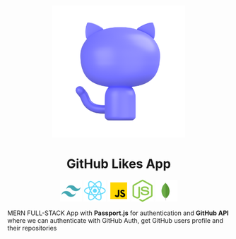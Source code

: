 <p align='center'>
    <img src='./frontend/public/github-1.png' width='300'>
</p>
<h1 align='center'>GitHub Likes App</h1>
<div align='center'>
    <img src='./frontend/public/tailwind.png' width='50' height='50'>
    <img src='./frontend/public/react.png' width='50' height='50'>
    <img src='./frontend/public/javascript.svg' width='50' height='50'>
    <img src='./frontend/public/nodejs.png' width='50' height='50'>
    <img src='./frontend/public/mongo.svg' width='50' height='50'>
</div>


MERN FULL-STACK App with <b>Passport.js</b> for authentication and <b>GitHub API</b> where we can authenticate with GitHub Auth, get GitHub users profile and their repositories